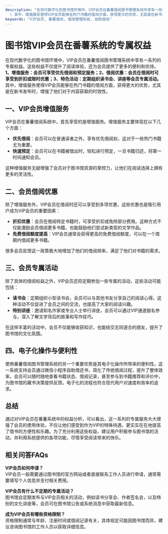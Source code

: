 ```yaml
---
description: "在现代数字化的图书馆环境中，VIP会员在番薯借阅图书管理系统中享有一系列的专属权益。这些权益不仅提升了阅读体验，还为会员提供了更多的便利和优待。**1、增值服务：会员可享受优先借阅和预定服务；2、借阅优惠：会员在借阅时可享受到折扣或限时优惠；3、特色活动：定期组织读书会、讲座等会员专属活动。**\
  \ 其中，增值服务使得VIP会员能够在热门书籍的借阅方面，获得更大的优势，尤其是在新书发布时，增强了他们对于内容获取的时效性。"
keywords: "VIP会员, 番薯借阅, 借阅管理系统, 自助借阅"
---
```

# 图书馆VIP会员在番薯系统的专属权益

在现代数字化的图书馆环境中，VIP会员在番薯借阅图书管理系统中享有一系列的专属权益。这些权益不仅提升了阅读体验，还为会员提供了更多的便利和优待。**1、增值服务：会员可享受优先借阅和预定服务；2、借阅优惠：会员在借阅时可享受到折扣或限时优惠；3、特色活动：定期组织读书会、讲座等会员专属活动。** 其中，增值服务使得VIP会员能够在热门书籍的借阅方面，获得更大的优势，尤其是在新书发布时，增强了他们对于内容获取的时效性。

## 一、VIP会员增值服务

VIP会员在番薯借阅系统中，首先享受的是增值服务。增值服务主要体现在以下几个方面：

- **优先借阅**：会员可以在普通读者之外，享有优先借阅权，这对于一些热门书籍尤为重要。
- **快速预定**：会员可以在书籍被借出时，轻松进行预定，一旦书籍归还，将第一时间通知会员。

这种增值服务无疑增强了会员对于图书馆资源的掌控力，让他们在阅读选择上拥有更多的灵活性。

## 二、会员借阅优惠

除了增值服务外，VIP会员在借阅时还可以享受到多项优惠，这些优惠也是吸引用户成为VIP会员的重要因素：

- **折扣优惠**：会员在借阅特定书籍时，可享受折扣或免除部分费用。这种方式不仅能激励会员借阅更多书籍，也能鼓励他们尝试新类型的文学作品。
- **免费借阅额度提高**：VIP会员通常会获得更高的免费借阅额度，可以在一个周期内借阅更多书籍。

很多会员反馈这一政策极大地增加了他们的借阅频率，满足了他们对书籍的需求。

## 三、会员专属活动

除了具体的借阅权益之外，VIP会员还将定期参加一些专属的活动，这些活动可能包括：

- **读书会**：定期组织小型读书会，会员可以与其他书友分享自己的阅读心得。这种活动不仅促进了会员之间的交流，也提高了大家的阅读兴趣。
- **特别讲座**：邀请知名作家或专业人士举行讲座，会员可以通过VIP通道报名参与，深入了解文学背后的故事和写作技巧。

在这样丰富的活动中，会员不仅能够收获知识，也能结交志同道合的朋友，提升了图书馆的文化氛围。

## 四、电子化操作与便利性

使用番薯借阅图书管理系统的另一个重要优势是其电子化操作所带来的便利性。这一系统支持会员通过微信小程序自助借还书，简化了传统借阅过程，提升了整体效率。会员可以随时随地查看书籍状态、借阅记录，甚至参与到书籍推荐和评价中，为图书馆的藏书决策提供反馈。电子化的流程也符合现代用户对速度和效率的追求。

## 总结

通过对VIP会员在番薯系统中的权益分析，可以看出，这一系列的专属服务大大增强了会员的使用体验，不仅让他们感受到作为VIP的特殊待遇，更实实在在地提高了借书的方便性和乐趣。为了充分利用这些权益，建议用户积极参与图书馆的活动，并利用系统提供的各项功能，尽情享受阅读带来的快乐。

## 相关问答FAQs

**VIP会员如何申请？**  
VIP会员一般需要通过图书馆的官方网站或者直接联系工作人员进行申请，通常需要填写个人信息并支付相关费用。

**VIP会员有什么不定期的专属活动？**  
图书馆会定期发布与VIP会员相关的活动，例如读书分享会、作者签名会，以及特别的文化讲座等，会员可在图书馆公告或系统消息中获取最新信息。

**成为VIP会员有哪些资格限制？**  
资格限制通常与年龄、注册时间或借阅记录有关，具体规定可能因图书馆而异，建议咨询图书馆的工作人员以获取详细信息。
